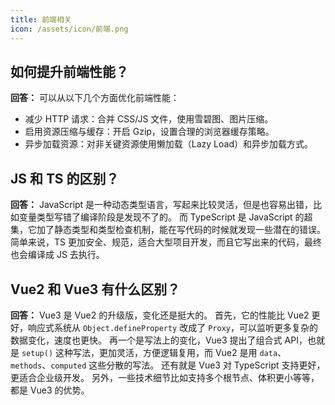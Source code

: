 ```yaml
---
title: 前端相关
icon: /assets/icon/前端.png
---
```

## 如何提升前端性能？

**回答：**
可以从以下几个方面优化前端性能：

* 减少 HTTP 请求：合并 CSS/JS 文件，使用雪碧图、图片压缩。
* 启用资源压缩与缓存：开启 Gzip，设置合理的浏览器缓存策略。
* 异步加载资源：对非关键资源使用懒加载（Lazy Load）和异步加载方式。

## JS 和 TS 的区别？

**回答：**
JavaScript 是一种动态类型语言，写起来比较灵活，但是也容易出错，比如变量类型写错了编译阶段是发现不了的。
而 TypeScript 是 JavaScript 的超集，它加了静态类型和类型检查机制，能在写代码的时候就发现一些潜在的错误。
简单来说，TS 更加安全、规范，适合大型项目开发，而且它写出来的代码，最终也会编译成 JS 去执行。


## Vue2 和 Vue3 有什么区别？

**回答：** Vue3 是 Vue2 的升级版，变化还是挺大的。
首先，它的性能比 Vue2 更好，响应式系统从 `Object.defineProperty` 改成了 `Proxy`，可以监听更多复杂的数据变化，速度也更快。
再一个是写法上的变化，Vue3 提出了组合式 API，也就是 `setup()` 这种写法，更加灵活，方便逻辑复用，而 Vue2 是用 `data`、`methods`、`computed` 这些分散的写法。
还有就是 Vue3 对 TypeScript 支持更好，更适合企业级开发。
另外，一些技术细节比如支持多个根节点、体积更小等等，都是 Vue3 的优势。
